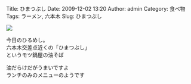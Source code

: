 Title: ひまつぶし
Date: 2009-12-02 13:20
Author: admin
Category: 食べ物
Tags: ラーメン, 六本木
Slug: ひまつぶし

<span
class="mt-enclosure mt-enclosure-image">[![](http://ca54makske.com/blog/files/20091202132003_96_thumb.jpg)](http://ca54makske.com/blog/files/20091202132003_96.jpg)</span>

今日のひるめし。  
六本木交差点近くの「ひまつぶし」  
というモツ鍋屋の油そば

油だらけだがうまいですよ  
ランチのみのメニューのようです

